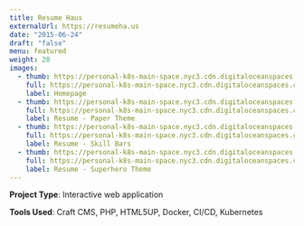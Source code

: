 ```yaml
---
title: Resume Haus
externalUrl: https://resumeha.us
date: "2015-06-24"
draft: "false"
menu: featured
weight: 20
images:
  - thumb: https://personal-k8s-main-space.nyc3.cdn.digitaloceanspaces.com/thecodeboss.dev/projects/resume-haus/thumbnail/resume-haus-home-th.jpg
    full: https://personal-k8s-main-space.nyc3.cdn.digitaloceanspaces.com/thecodeboss.dev/projects/resume-haus/full/resume-haus-home.jpg
    label: Homepage
  - thumb: https://personal-k8s-main-space.nyc3.cdn.digitaloceanspaces.com/thecodeboss.dev/projects/resume-haus/thumbnail/resume-th-1.jpg
    full: https://personal-k8s-main-space.nyc3.cdn.digitaloceanspaces.com/thecodeboss.dev/projects/resume-haus/full/resume-big-1.jpg
    label: Resume - Paper Theme
  - thumb: https://personal-k8s-main-space.nyc3.cdn.digitaloceanspaces.com/thecodeboss.dev/projects/resume-haus/thumbnail/resume-th-2.jpg
    full: https://personal-k8s-main-space.nyc3.cdn.digitaloceanspaces.com/thecodeboss.dev/projects/resume-haus/full/resume-big-2.jpg
    label: Resume - Skill Bars
  - thumb: https://personal-k8s-main-space.nyc3.cdn.digitaloceanspaces.com/thecodeboss.dev/projects/resume-haus/thumbnail/resume-th-3.jpg
    full: https://personal-k8s-main-space.nyc3.cdn.digitaloceanspaces.com/thecodeboss.dev/projects/resume-haus/full/resume-big-3.jpg
    label: Resume - Superhero Theme
---
```

**Project Type**: Interactive web application

**Tools Used**: Craft CMS, PHP, HTML5UP, Docker, CI/CD, Kubernetes
